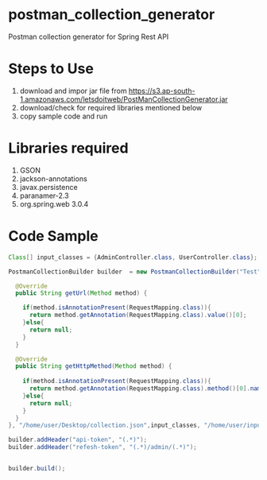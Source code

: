 # postman_collection_generator
Postman collection generator for Spring Rest API

# Steps to Use
1. download and impor jar file from https://s3.ap-south-1.amazonaws.com/letsdoitweb/PostManCollectionGenerator.jar
2. download/check for required libraries mentioned below
3. copy sample code and run


# Libraries required
1. GSON
2. jackson-annotations
3. javax.persistence
4. paranamer-2.3
5. org.spring.web 3.0.4



# Code Sample
```java
Class[] input_classes = {AdminController.class, UserController.class};

PostmanCollectionBuilder builder  = new PostmanCollectionBuilder("Test", new CollectionBuilderProperties() {

  @Override
  public String getUrl(Method method) {

    if(method.isAnnotationPresent(RequestMapping.class)){
      return method.getAnnotation(RequestMapping.class).value()[0];
    }else{
      return null;
    }
  }

  @Override
  public String getHttpMethod(Method method) {
    
    if(method.isAnnotationPresent(RequestMapping.class)){
      return method.getAnnotation(RequestMapping.class).method()[0].name();
    }else{
      return null;
    }
  }
}, "/home/user/Desktop/collection.json",input_classes, "/home/user/input_key_value_file.txt");

builder.addHeader("api-token", "(.*)");
builder.addHeader("refesh-token", "(.*)/admin/(.*)");


builder.build();
```

